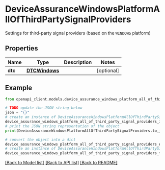 # DeviceAssuranceWindowsPlatformAllOfThirdPartySignalProviders

Settings for third-party signal providers (based on the `WINDOWS` platform)

## Properties

Name | Type | Description | Notes
------------ | ------------- | ------------- | -------------
**dtc** | [**DTCWindows**](DTCWindows.md) |  | [optional] 

## Example

```python
from openapi_client.models.device_assurance_windows_platform_all_of_third_party_signal_providers import DeviceAssuranceWindowsPlatformAllOfThirdPartySignalProviders

# TODO update the JSON string below
json = "{}"
# create an instance of DeviceAssuranceWindowsPlatformAllOfThirdPartySignalProviders from a JSON string
device_assurance_windows_platform_all_of_third_party_signal_providers_instance = DeviceAssuranceWindowsPlatformAllOfThirdPartySignalProviders.from_json(json)
# print the JSON string representation of the object
print(DeviceAssuranceWindowsPlatformAllOfThirdPartySignalProviders.to_json())

# convert the object into a dict
device_assurance_windows_platform_all_of_third_party_signal_providers_dict = device_assurance_windows_platform_all_of_third_party_signal_providers_instance.to_dict()
# create an instance of DeviceAssuranceWindowsPlatformAllOfThirdPartySignalProviders from a dict
device_assurance_windows_platform_all_of_third_party_signal_providers_from_dict = DeviceAssuranceWindowsPlatformAllOfThirdPartySignalProviders.from_dict(device_assurance_windows_platform_all_of_third_party_signal_providers_dict)
```
[[Back to Model list]](../README.md#documentation-for-models) [[Back to API list]](../README.md#documentation-for-api-endpoints) [[Back to README]](../README.md)



